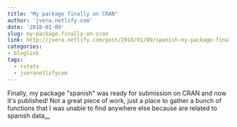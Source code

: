 ```yaml
---
title: "My package finally on CRAN"
author: 'jvera.netlify.com'
date: '2018-01-09'
slug: my-package-finally-on-cran
link: http://jvera.netlify.com/post/2018/01/09/spanish-my-package-finally-on-cran/
categories:
- bloglink
tags:
  - rstats
  - jveranetlifycom
---
```


Finally, my package "spanish" was ready for submission on CRAN and now it's published! Not a great piece of work, just a place to gather a bunch of functions that I was unable to find anywhere else because are related to spanish data[... <i class="fas fa-external-link-alt"></i>](http://jvera.netlify.com/post/2018/01/09/spanish-my-package-finally-on-cran/)

